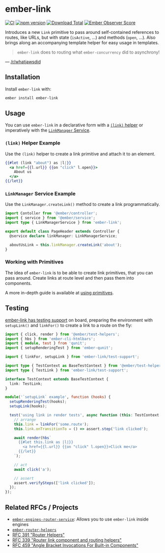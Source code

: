 # ember-link

[![CI](https://github.com/buschtoens/ember-link/workflows/CI/badge.svg)](https://github.com/buschtoens/ember-link/actions)
[![npm version](https://badge.fury.io/js/ember-link.svg)](http://badge.fury.io/js/ember-link)
[![Download Total](https://img.shields.io/npm/dt/ember-link.svg)](http://badge.fury.io/js/ember-link)
[![Ember Observer Score](https://emberobserver.com/badges/ember-link.svg)](https://emberobserver.com/addons/ember-link)

Introduces a new `Link` primitive to pass around self-contained references to
routes, like URLs, but with state (`isActive`, ...) and methods (`open`,
...). Also brings along an accompanying template helper for easy
usage in templates.

> `ember-link` does to routing what `ember-concurrency` did to asynchrony!

— [/r/whatjawsdid](https://www.reddit.com/r/whatjawsdid/)

## Installation

Install `ember-link` with:

```sh
ember install ember-link
```

## Usage

You can use `ember-link` in a declarative form with a [`(link)`
helper](https://buschtoens.github.io/ember-link/helper.html) or imperatively with the [`LinkManager`
Service](https://buschtoens.github.io/ember-link/service.html).

### `(link)` Helper Example

Use the `(link)` helper to create a link primitive and attach it to an element.

```hbs
{{#let (link "about") as |l|}}
  <a href={{l.url}} {{on "click" l.open}}>
    About us
  </a>
{{/let}}
```

### `LinkManager` Service Example

Use the `LinkManager.createLink()` method to create a link programmatically.

```ts
import Contoller from '@ember/controller';
import { service } from '@ember/service';
import type { LinkManagerService } from 'ember-link';

export default class PageHeader extends Controller {
  @service declare linkManager: LinkManagerService;

  aboutUsLink = this.linkManager.createLink('about');
}
```

### Working with Primitives

The idea of `ember-link` is to be able to create link primitives, that you can
pass around. Create links at route level and then pass them into components.

A more in-depth guide is available at [using primitives](https://buschtoens.github.io/ember-link/using-primitives.html).

## Testing

[ember-link has testing support](https://buschtoens.github.io/ember-link/testing.html) on board, preparing the environment with
`setupLink()` and `linkFor()` to create a link to a route on the fly:

```ts
import { click, render } from '@ember/test-helpers';
import { hbs } from 'ember-cli-htmlbars';
import { module, test } from 'qunit';
import { setupRenderingTest } from 'ember-qunit';

import { linkFor, setupLink } from 'ember-link/test-support';

import type { TestContext as BaseTestContext } from '@ember/test-helpers';
import type { TestLink } from 'ember-link/test-support';

interface TestContext extends BaseTestContext {
  link: TestLink;
}

module('`setupLink` example', function (hooks) {
  setupRenderingTest(hooks);
  setupLink(hooks);

  test('using link in render tests', async function (this: TestContext, assert) {
    // arrange
    this.link = linkFor('some.route');
    this.link.onTransitionTo = () => assert.step('link clicked');

    await render(hbs`
      {{#let this.link as |l|}}
        <a href={{l.url}} {{on "click" l.open}}>Click me</a>
      {{/let}}
    `);

    // act
    await click('a');

    // assert
    assert.verifySteps(['link clicked']);
  });
});
```

## Related RFCs / Projects

- [`ember-engines-router-service`](https://github.com/villander/ember-engines-router-service):
  Allows you to use `ember-link` inside engines
- [`ember-router-helpers`](https://github.com/rwjblue/ember-router-helpers)
- [RFC 391 "Router Helpers"](https://github.com/emberjs/rfcs/blob/master/text/0391-router-helpers.md)
- [RFC 339 "Router link component and routing helpers"](https://github.com/emberjs/rfcs/pull/339)
- [RFC 459 "Angle Bracket Invocations For Built-in Components"](https://github.com/emberjs/rfcs/blob/angle-built-ins/text/0459-angle-bracket-built-in-components.md#linkto)
